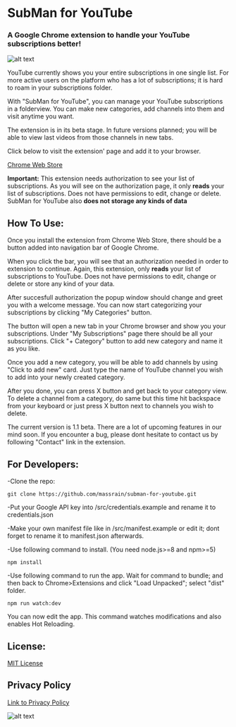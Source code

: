 # SubMan for YouTube

### A Google Chrome extension to handle your YouTube subscriptions better!

![alt text](http://fs5.directupload.net/images/181011/ttxs9hq7.jpg)

YouTube currently shows you your entire subscriptions in one single list. For more active users on the platform who has a lot of subscriptions; it is hard to roam in your subscriptions folder.

With "SubMan for YouTube", you can manage your YouTube subscriptions in a folderview. You can make new categories, add channels into them and visit anytime you want.

The extension is in its beta stage. In future versions planned; you will be able to view last videos from those channels in new tabs.

Click below to visit the extension' page and add it to your browser.

[Chrome Web Store](https://www.google.com/policies/privacy/)

**Important:** This extension needs authorization to see your list of subscriptions. As you will see on the authorization page, it only **reads** your list of subscriptions. Does not have permissions to edit, change or delete. SubMan for YouTube also **does not storage any kinds of data**

## How To Use:

Once you install the extension from Chrome Web Store, there should be a button added into navigation bar of Google Chrome.

When you click the bar, you will see that an authorization needed in order to extension to continue. Again, this extension, only **reads** your list of subscriptions to YouTube. Does not have permissions to edit, change or delete or store any kind of your data.

After succesfull authorization the popup window should change and greet you with a welcome message. You can now start categorizing your subscriptions by clicking "My Categories" button.

The button will open a new tab in your Chrome browser and show you your subscriptions. Under "My Subscriptions" page there should be all your subscriptions. Click "+ Category" button to add new category and name it as you like. 

Once you add a new category, you will be able to add channels by using "Click to add new" card. Just type the name of YouTube channel you wish to add into your newly created category. 

After you done, you can press X button and get back to your category view. To delete a channel from a category, do same but this time hit backspace from your keyboard or just press X button next to channels you wish to delete.

The current version is 1.1 beta. There are a lot of upcoming features in our mind soon. If you encounter a bug, please dont hesitate to contact us by following "Contact" link in the extension.

## For Developers:

-Clone the repo: 

```git clone https://github.com/massrain/subman-for-youtube.git```

-Put your Google API key into /src/credentials.example and rename it to credentials.json

-Make your own manifest file like in /src/manifest.example or edit it; dont forget to rename it to manifest.json afterwards.

-Use following command to install. (You need node.js>=8 and npm>=5)

```npm install```

-Use following command to run the app. Wait for command to bundle; and then back to Chrome>Extensions and click "Load Unpacked"; select "dist" folder.

```npm run watch:dev```

You can now edit the app. This command watches modifications and also enables Hot Reloading.

## License:

[MIT License](https://raw.githubusercontent.com/massrain/subman-for-youtube/master/LICENSE)

## Privacy Policy

[Link to Privacy Policy](/subman-for-youtube/privacy_policy)

![alt text](http://fs1.directupload.net/images/181011/trcspixc.jpg)

